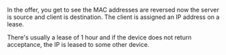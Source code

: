 In the offer, you get to see the MAC addresses are reversed now the server is source and client is destination.
The client is assigned an IP address on a lease.

There's usually a lease of 1 hour and if the device does not return acceptance, the IP is leased to some other device.
